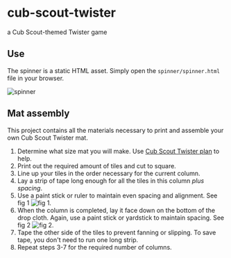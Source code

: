 # cub-scout-twister
a Cub Scout-themed Twister game

## Use
The spinner is a static HTML asset. Simply open the `spinner/spinner.html` file in your browser.

![spinner](./cstwister-spinner.gif)


## Mat assembly
This project contains all the materials necessary to print and assemble your own
Cub Scout Twister mat.
1. Determine what size mat you will make. Use [Cub Scout Twister plan](./tiles/Cub%20Scout%20Twister%20plan.pdf) to help.
2. Print out the required amount of tiles and cut to square.
3. Line up your tiles in the order necessary for the current column.
4. Lay a strip of tape long enough for all the tiles in this column *plus spacing*.
5. Use a paint stick or ruler to maintain even spacing and alignment. See fig 1 ![fig 1](./tiles/fig1-mat-strip.jpg).
6. When the column is completed, lay it face down on the bottom of the drop cloth. Again, use a paint stick or yardstick to maintain spacing. See fig 2 ![fig 2](./tiles/fig2-mat-back.jpg).
7. Tape the other side of the tiles to prevent fanning or slipping. To save tape, you don't need to run one long strip.
8. Repeat steps 3-7 for the required number of columns.
